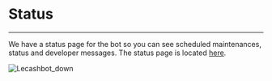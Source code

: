 # Status
---
We have a status page for the bot so you can see scheduled maintenances, status and developer messages. The status page is located [here](https://www.youtube.com/watch?v=dQw4w9WgXcQ).

![Lecashbot_down](https://emojifier.js.org/images/emojifier_down.png)
